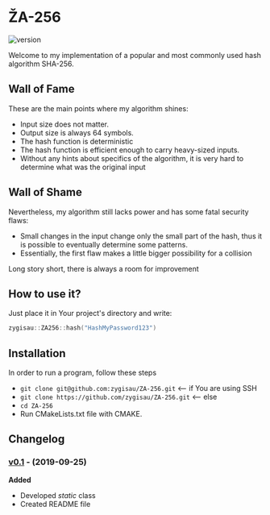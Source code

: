 # ŽA-256

![version][version-badge]  

Welcome to my implementation of a popular and most commonly used hash algorithm SHA-256.

## Wall of Fame

These are the main points where my algorithm shines:

- Input size does not matter.
- Output size is always 64 symbols.
- The hash function is deterministic
- The hash function is efficient enough to carry heavy-sized inputs.
- Without any hints about specifics of the algorithm, it is very hard to determine what was the original input

## Wall of Shame

Nevertheless, my algorithm still lacks power and has some fatal security flaws:

- Small changes in the input change only the small part of the hash, thus it is possible to eventually determine some patterns.
- Essentially, the first flaw makes a little bigger possibility for a collision

Long story short, there is always a room for improvement

## How to use it?

Just place it in Your project's directory and write:

```c++
zygisau::ZA256::hash("HashMyPassword123")
```

## Installation

In order to run a program, follow these steps
- `git clone git@github.com:zygisau/ZA-256.git` <-- if You are using SSH
- `git clone https://github.com/zygisau/ZA-256.git` <-- else  
- `cd ZA-256`  
- Run CMakeLists.txt file with CMAKE.


## Changelog

### [v0.1](https://github.com/zygisau/ZA-256/releases/tag/0.1) - (2019-09-25)  
**Added**  

 - Developed *static* class
 - Created README file

[version-badge]: https://img.shields.io/badge/version-0.1-yellow.svg

